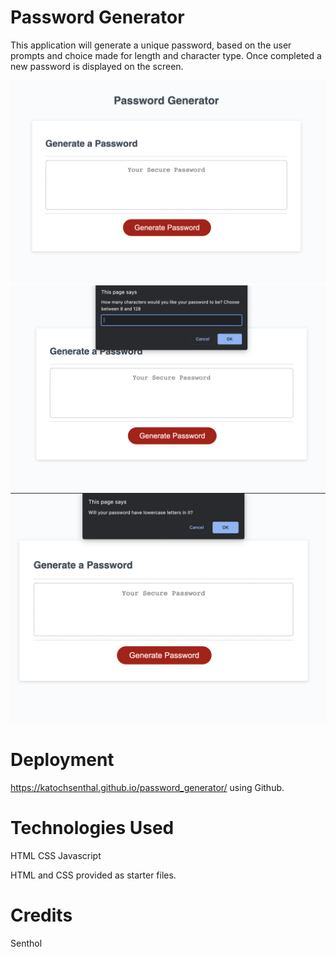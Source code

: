 # Password Generator

This application will generate a unique password, based on the user prompts and choice made for length and character type. Once completed a new password is displayed on the screen.

![Alt text](screenshots/ss1.png)
![Alt text](screenshots/ss2.png)
![Alt text](screenshots/ss3.png)

# Deployment

https://katochsenthal.github.io/password_generator/ using Github.

# Technologies Used

HTML
CSS
Javascript

HTML and CSS provided as starter files.

# Credits

Senthol
